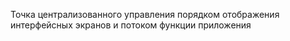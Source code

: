 Точка централизованного управления порядком отображения
интерфейсных экранов и потоком функции приложения